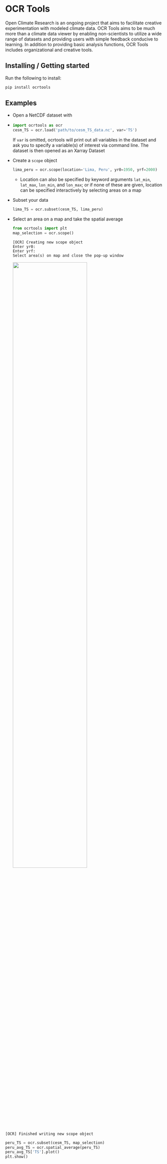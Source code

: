 # OCR Tools
Open Climate Research is an ongoing project that aims to facilitate creative experimentation with modeled climate data. OCR Tools aims to be much more than a climate data viewer by enabling non-scientists to utilize a wide range of datasets and providing users with simple feedback conducive to learning. In addition to providing basic analysis functions, OCR Tools includes organizational and creative tools.

## Installing / Getting started

Run the following to install:
```python
pip install ocrtools
```

## Examples

- Open a NetCDF dataset with 

- ``` python
  import ocrtools as ocr
  cesm_TS = ocr.load('path/to/cesm_TS_data.nc', var='TS')
  ```

  If `var` is omitted, ocrtools will print out all variables in the dataset and ask you to specify a variable(s) of interest via command line. The dataset is then opened as an Xarray Dataset

- Create a `scope` object

  ``` python
  lima_peru = ocr.scope(location='Lima, Peru', yr0=1950, yrf=2000)
  ```

  * Location can also be specified by keyword arguments `lat_min`, `lat_max`, `lon_min`, and `lon_max`; or if none of these are given, location can be specified interactively by selecting areas on a map

- Subset your data

  ```python
  lima_TS = ocr.subset(cesm_TS, lima_peru)
  ```

- Select an area on a map and take the spatial average

  ```python
  from ocrtools import plt
  map_selection = ocr.scope()
  ```

  ```shell
  [OCR] Creating new scope object
  Enter yr0: 
  Enter yrf: 
  Select area(s) on map and close the pop-up window
  ```
  
  <img src="http://andreschang.com/unlinked/tk_selector_screenshot.png" width=70%/>

```shell
[OCR] Finished writing new scope object
```

```python
peru_TS = ocr.subset(cesm_TS, map_selection)
peru_avg_TS = ocr.spatial_average(peru_TS)
peru_avg_TS['TS'].plot()
plt.show()
```

